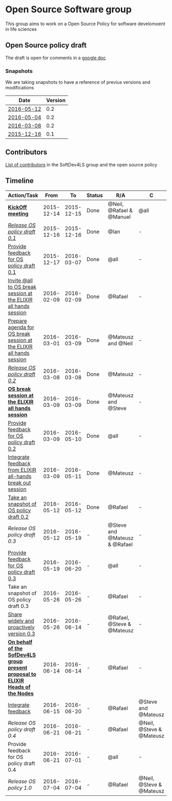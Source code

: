 # Open Source Software group
This group aims to work on a Open Source Policy for software develomoent in life sciences

## Open Source policy draft
The draft is open for comments in a [google doc](https://docs.google.com/document/d/1C8sWr-r9RJBO-RZaDtgjmlHLHCyTHxsBrD6I12vknQs/edit)

### Snapshots
We are taking snapshots to have a reference of previus versions and modifications

Date | Version 
--- | --- 
[2016-05-12](https://github.com/SoftDev4LS/open-source-software/blob/master/2016-05-12%20Open%20source%20policy%20draft%200.2.md) | 0.2
[2016-05-04](https://github.com/SoftDev4LS/open-source-software/blob/master/2016-05-04%20Open%20source%20policy%20draft%200.2.md) | 0.2
[2016-03-08](https://github.com/SoftDev4LS/open-source-software/blob/master/2016-03-08%20Open%20source%20policy%20draft%200.2.md) | 0.2
[2015-12-16](https://github.com/SoftDev4LS/open-source-software/blob/master/2015-12-16%20Open%20source%20policy%20draft%200.1.md) | 0.1


## Contributors
[List of contributors](https://docs.google.com/spreadsheets/d/1JyFX5q2CQU7gzTuXrHrxKWYthnE9YcNWmu-qtB-nNxc/edit?usp=sharing) in the SoftDev4LS group and the open source policy



## Timeline

Action/Task | From | To | Status | R/A | C | I
--- | --- | --- | --- | --- | --- | ---
[**KickOff meeting**](https://docs.google.com/document/d/1kYvzigGBLtQAx4Jc7E0nsFu1oiiiitRR3vdWu7vGo1k/edit?usp=sharing) | 2015-12-14 | 2015-12-15 | Done | @Neil, @Rafael & @Manuel | @all | -
[*Release OS policy draft 0.1*](https://github.com/SoftDev4LS/open-source-software/blob/master/2015-12-16%20Open%20source%20policy%20draft%200.1.md) | 2015-12-16 | 2015-12-16 | Done | @Ian | - | @all
[Provide feedback for OS policy draft 0.1](https://github.com/SoftDev4LS/open-source-software/issues/02) | 2015-12-17 | 2016-03-07 | Done | @all | - | -
[Invite @all to OS break session at the ELIXIR all hands session](https://github.com/SoftDev4LS/open-source-software/issues/06) | 2016-02-09 | 2016-02-09 | Done | @Rafael | - | @all
[Prepare agenda for OS break session at the ELIXIR all hands session](https://github.com/SoftDev4LS/open-source-software/issues/07) | 2016-03-01 | 2016-03-09 | Done | @Mateusz and @Neil | - | -
[*Release OS policy draft 0.2*](https://github.com/SoftDev4LS/open-source-software/blob/master/2016-03-08%20Open%20source%20policy%20draft%200.2.md) | 2016-03-08 | 2016-03-08 | Done | @Mateusz | - | @all
[**OS break session at the ELIXIR all hands session**](https://drive.google.com/folderview?id=0B7f0XeB0a0HlS0E5QnFyTHhJSWM&usp=sharing) | 2016-03-09 | 2016-03-09 | Done | @Mateusz and @Steve | - | @all
[Provide feedback for OS policy draft 0.2](https://github.com/SoftDev4LS/open-source-software/issues/4) | 2016-03-09 | 2016-05-10 | Done | @all | - | -
[Integrate feedback from ELIXIR all-hands break out session](https://github.com/SoftDev4LS/open-source-software/issues/08) | 2016-03-09 | 2016-05-11 | Done | @Mateusz | - | -
[Take an snapshot of OS policy draft 0.2](https://github.com/SoftDev4LS/open-source-software/blob/master/2016-05-12%20Open%20source%20policy%20draft%200.2.md) | 2016-05-12 | 2016-05-12 | Done | @Rafael | - | -
*Release OS policy draft 0.3* | 2016-05-12 | 2016-05-19 | - | @Steve and @Mateusz & @Rafael | - | @all
[Provide feedback for OS policy draft 0.3](https://github.com/SoftDev4LS/open-source-software/issues/9) | 2016-05-19 | 2016-06-20 | - | @all | - | -
Take an snapshot of OS policy draft 0.3 | 2016-05-26 | 2016-05-26 | - | @Rafael | - | -
[Share widely and proactively version 0.3](https://github.com/SoftDev4LS/open-source-software/issues/03) | 2016-05-26 | 2016-06-14 | - | @Rafael, @Steve & @Mateusz  | - | @all
[**On behalf of the SofDev4LS group present proposal to ELIXIR Heads of the Nodes**](https://github.com/SoftDev4LS/open-source-software/issues/11) | 2016-06-14 | 2016-06-14| - | @Rafael | - | @all
[Integrate feedback](https://github.com/SoftDev4LS/open-source-software/issues/10) | 2016-06-15  | 2016-06-20 | - | @Rafael | @Steve and @Mateusz | -
*Release OS policy draft 0.4* | 2016-06-21 | 2016-06-21 | - | @Rafael | @Neil, @Steve & @Mateusz  | @all
Provide feedback for OS policy draft 0.4 | 2016-06-21 | 2016-07-01 | - | @all | - | -
*Release OS policy 1.0* | 2016-07-04 | 2016-07-04 | - | @Rafael | @Neil, @Steve & @Mateusz | @all
